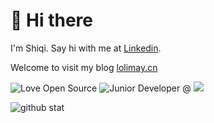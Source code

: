 # 👋 Hi there

I'm Shiqi. Say hi with me at [Linkedin](https://www.linkedin.com/in/lolimay/).

Welcome to visit my blog [lolimay.cn](https://lolimay.cn)

![Love Open Source](http://img.shields.io/badge/Open%20Source-%E2%9D%A4-green)
![Junior Developer @](https://img.shields.io/badge/Junior%20Develper%20@-Rocket.Chat-red)
![](https://komarev.com/ghpvc/?username=lolimay&color=green)

<img src="https://github-readme-stats.vercel.app/api?username=lolimay&show_icons=true&hide_title=true" alt="github stat" />

